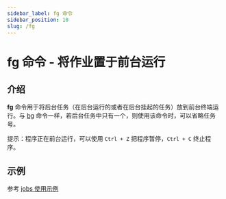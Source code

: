 ```yaml
---
sidebar_label: fg 命令
sidebar_position: 10
slug: /fg
---
```


# fg 命令 - 将作业置于前台运行



## 介绍

**fg** 命令用于将后台任务（在后台运行的或者在后台挂起的任务）放到前台终端运行。与 [bg](/linux-command/bg) 命令一样，若后台任务中只有一个，则使用该命令时，可以省略任务号。

提示：程序正在前台运行，可以使用 `Ctrl + Z` 把程序暂停，`Ctrl + C` 终止程序。



## 示例

参考 [jobs 使用示例](/linux-command/jobs)

